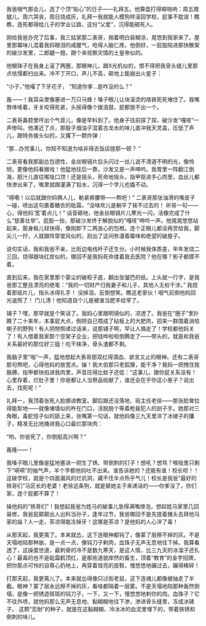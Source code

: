 我爸咽气那会儿，选了个顶“贴心”的日子——礼拜五。他算盘打得噼啪响：周五蹬腿儿，周六哭丧，周日烧成灰，礼拜一我就能人模狗样滚回学校，屁事不耽误！瞧瞧，连死都得给儿子的学业让路，这份“父爱”，沉得能砸死人。

刚给我爸办完了后事，我三姑家那二表哥，揣着明白装糊涂，晃悠到我家来了。屋里那霉味儿混着我妈眼泪的咸腥气，呛得人脑仁疼。他倒好，一屁股陷进那快散架的破沙发里，二郎腿一翘，跟个来视察灾情的土皇帝似的。

他眼珠子在我身上滚了两圈，那眼神儿，跟X光机似的，恨不得把我骨头缝儿里那点怯懦都扫出来。冷不丁开口，声儿不高，砸地上能崩出火星子：

“小子，”他嘬了下牙花子， “知道你爹…是咋没的么？”

轰——！我耳朵里像塞进一万只马蜂！嗓子眼儿让块滚烫的烙铁死死堵住了。我嘴唇哆嗦着，牙关咬得死紧，头摇得像个拨浪鼓，屁都放不出一个。

二表哥鼻腔里哼出个气音儿，像是早料到了。他身子往前探了探，破沙发“嘎吱”一声惨叫。他凑近了点，那股子烟油子混着古龙水的味儿直冲我天灵盖，压低了声儿，跟特务接头似的，又撂下一颗炸弹：

“那…办完事儿，你知不知道为啥非得去饭店搓那一顿？ ”

二表哥看我那副怂包德性，金丝眼镜片后头闪过一丝儿说不清道不明的光，像怜悯，更像他妈看猴戏！他猛地往后一靠，沙发又是一声呻吟。我胃里一阵翻江倒海，胆汁儿直往喉咙口顶！还是摇头，死命地摇头，指甲抠进手心肉里，血丝儿都快渗出来了，嘴里就跟灌满了铅水，沉得一个字儿也撬不动。

“得嘞！以后就跟你妈俩人儿，勒紧裤腰带——熬吧！” 二表哥那张油滑的嘴皮子一碰，喷出这句裹着糖衣的砒霜，“没啥坎儿是躺平了挨不过去的！ 听哥一句——心，得他妈‘宽’着点儿！” 话音砸地，他金丝眼镜片儿寒光一闪，活像完成了什么“慈善壮举”。屁股一抬，那破沙发终于解脱似的“嘎吱”呻吟一声。他晃晃悠悠站起来，那身板儿轻快得，像刚卸下二两良心的包袱。连个正眼儿都没再赏给我，脚尖儿一拧，人就跟阵穿堂风似的，刮出了这间弥漫着霉味和绝望的破屋子。

说句实话，我和我爸不亲，比街边电线杆子还生分。小时候我体质差，年年发烧二三回，烧得跟块红炭似的，哪回不是我妈死命搂着我去医院？他在哪？影子都摸不着。

直到后来，我在家里那个蒙尘的破柜子底，翻出张皱巴的纸。上头就一行字，是我爸那工整且漂亮的绝笔：“我的一切财产归我妻子和儿子，其他人无权干涉。”  我捏着那纸片儿，指头冰得扎手！ 没掉泪，反倒想笑。瞧这老家伙！咽气前倒他妈回光返照了！ 门儿清！他知道自个儿是被谁当肥羊给宰了。

铺子？嘿，那早就是个笑话了。我妈心里跟明镜似的，凉透了。我爸在“圈子”里扑腾了二十来年，本事屁大点，倒把自己喂成了砧板上的大肥肉，招来一群围着淌哈喇子的野狗！有人阴恻恻递过话来，说那铺子啊，早让人搞走了！学校都他妈关了！有人借着我家那个空架子企业，把钱哗啦啦倒腾走了——带头的，就是和我爸关系最好的那位好三姐！吃干抹净，骨头渣都不剩。

我脑子里“嗡”一声，猛地想起大表哥那双红得滴血、欲言又止的眼神。还有二表哥那句熬吧，心得他妈的放宽点。操！我大伯那只老狐狸，能干净？我妈一把拽住我胳膊，指甲都快掐进我肉里，声音压得比蚊子还低：“这事儿，跟你屁关系没有！心里存着，烂肚子里！你爸都让人当祭品给献了，谁还会在乎你这小崽子？说出去，找死呢！”

礼拜一，我顶着张死人脸挪进教室。脚后跟还没落地，班主任老徐——那张脸耷拉得能犁地——就像堵墙似的杵在门口，活脱脱个等着枪毙犯人的刽子手。她那对三角眼，毒蛇信子似的舔上来，张嘴第一句话，就他妈像三九天里淬了冰棱子的攮子，精准无比地捅进我心口最烂那块肉：

“哟，你爸死了，你倒挺高兴啊？”

轰隆——！

我嗓子眼儿里像是猛地塞进一把生了锈、带倒刺的钉子！想吼？想骂？喉咙里只剩下“嗬嗬”的抽气声，半个字都他妈吐不出来。谁告诉她的？还能有谁！校长呗！！ 这破学校，就是个四面漏风的烂炕洞，藏不住半点热乎气儿！校长是我爸“最好的铁哥们”马区长的老婆！老徐这条狗，就是替她主子来递话的——你爹没了，你们家，连个屁都不算了！

操他妈的“铁哥们”！我想起我爸为姓马的破事儿急得满嘴燎泡，想起姓马家里几回装修，我爸屁颠颠出人出料当孙子，逢年过节，我爸哪回不是先提着猪头去拜他马家的庙？人一走，茶凉得能冻掉牙！这哪是茶凉？是他妈的人心淬了毒！

从那天起，我更蔫了。本来就怂，这下连眼神都钝了，像蒙了层擦不掉的灰。不是天塌地陷那种崩，是一点一点，像钝刀子剌肉，血珠子无声无息地往下掉。我算看透了，这操蛋世道，最刺骨的冷不是数九寒天，是这人情，比三九天的冰溜子还扎心！最毒的也不是砒霜鹤顶红，是那些道貌岸然的畜生，顶着“教育”的金字招牌，把你那点可怜的自尊心扔地上，再穿着锃亮的皮鞋，慢悠悠地碾过去，碾得稀碎！

打那天起，我更蔫儿了。本来就怂得像只过街老鼠，这下连魂儿都像被抽走了半截。眼神？蒙了层永远擦不掉的灰，看啥都隔着一层雾。不是天塌地陷那种轰然倒塌，是像一把锈迹斑斑的钝刀子，一下，又一下，慢悠悠地剌你的肉。血珠子？它不往外喷，就他妈那么无声无息地、黏糊糊地往下渗，渗进骨头缝里，冻成冰碴子。 这颗“忍耐”的种子，就是在这黏糊糊、冷冰冰的血泥里埋下的，带着铁锈和倒刺的味儿。